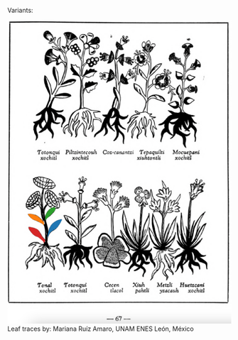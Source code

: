 Variants:   

![M_ID183_p067_06_Tonal-xochitl.png](assets/M_ID183_p067_06_Tonal-xochitl.png)  
Leaf traces by: Mariana Ruíz Amaro, UNAM ENES León, México  
